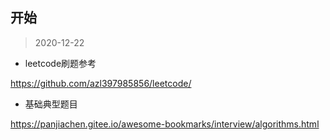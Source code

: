 ## 开始

> 2020-12-22

- leetcode刷题参考

https://github.com/azl397985856/leetcode/

- 基础典型题目

https://panjiachen.gitee.io/awesome-bookmarks/interview/algorithms.html